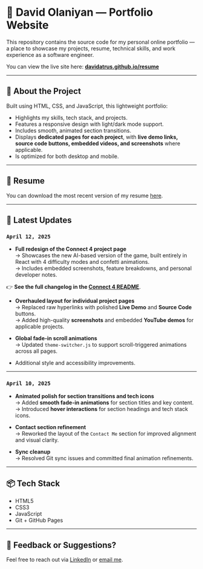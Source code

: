 # 💼 David Olaniyan — Portfolio Website

This repository contains the source code for my personal online portfolio — a place to showcase my projects, resume, technical skills, and work experience as a software engineer.

You can view the live site here: **[davidatrus.github.io/resume](https://davidatrus.github.io/resume)**

---

## 🚀 About the Project

Built using HTML, CSS, and JavaScript, this lightweight portfolio:

- Highlights my skills, tech stack, and projects.
- Features a responsive design with light/dark mode support.
- Includes smooth, animated section transitions.
- Displays **dedicated pages for each project**, with **live demo links, source code buttons, embedded videos, and screenshots** where applicable.
- Is optimized for both desktop and mobile.

---

## 📄 Resume

You can download the most recent version of my resume [here](./assets/resume.pdf).

---

## 📝 Latest Updates

### `April 12, 2025`

- **Full redesign of the Connect 4 project page**  
  → Showcases the new AI-based version of the game, built entirely in React with 4 difficulty modes and confetti animations.  
 → Includes embedded screenshots, feature breakdowns, and personal developer notes.  

👉 **See the full changelog in the [Connect 4 README](https://github.com/davidatrus/connect4game#readme)**.


- **Overhauled layout for individual project pages**  
  → Replaced raw hyperlinks with polished **Live Demo** and **Source Code** buttons.  
  → Added high-quality **screenshots** and embedded **YouTube demos** for applicable projects.

- **Global fade-in scroll animations**  
  → Updated `theme-switcher.js` to support scroll-triggered animations across all pages.

- Additional style and accessibility improvements.

---

### `April 10, 2025`

- **Animated polish for section transitions and tech icons**  
  → Added **smooth fade-in animations** for section titles and key content.  
  → Introduced **hover interactions** for section headings and tech stack icons.

- **Contact section refinement**  
  → Reworked the layout of the `Contact Me` section for improved alignment and visual clarity.

- **Sync cleanup**  
  → Resolved Git sync issues and committed final animation refinements.



---

## 📦 Tech Stack

- HTML5
- CSS3
- JavaScript
- Git + GitHub Pages

---

## 🙌 Feedback or Suggestions?

Feel free to reach out via [LinkedIn](https://www.linkedin.com/in/david-olaniyan-916326179/) or [email me](mailto:davidolaniyan8@gmail.com).
